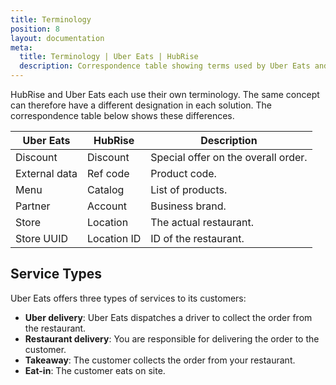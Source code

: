 ```yaml
---
title: Terminology
position: 8
layout: documentation
meta:
  title: Terminology | Uber Eats | HubRise
  description: Correspondence table showing terms used by Uber Eats and those used on HubRise for the same concept. Connect apps and synchronise your data.
---
```


HubRise and Uber Eats each use their own terminology. The same concept can therefore have a different designation in each solution. The correspondence table below shows these differences.

| Uber Eats     | HubRise     | Description                         |
| ------------- | ----------- | ----------------------------------- |
| Discount      | Discount    | Special offer on the overall order. |
| External data | Ref code    | Product code.                       |
| Menu          | Catalog     | List of products.                   |
| Partner       | Account     | Business brand.                     |
| Store         | Location    | The actual restaurant.              |
| Store UUID    | Location ID | ID of the restaurant.               |

## Service Types

Uber Eats offers three types of services to its customers:

- **Uber delivery**: Uber Eats dispatches a driver to collect the order from the restaurant.
- **Restaurant delivery**: You are responsible for delivering the order to the customer.
- **Takeaway**: The customer collects the order from your restaurant.
- **Eat-in**: The customer eats on site.


